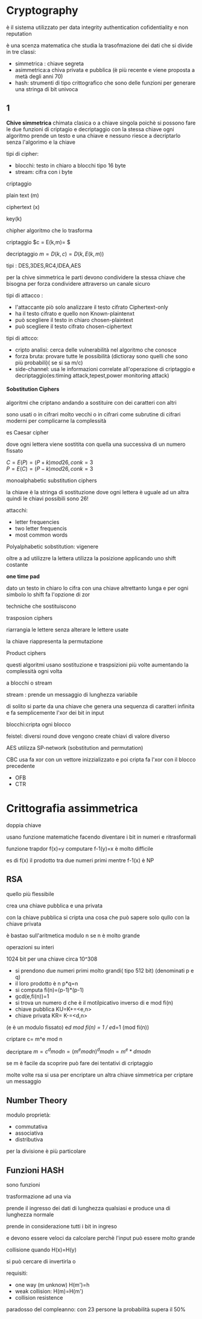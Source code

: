 
# Cryptography

è il sistema utilizzato per data integrity authentication cofidentiality e non reputation

è una scenza matematica che studia la trasofmazione dei dati che si divide in tre classi:

- simmetrica : chiave segreta
- asimmetrica:a chiva privata e pubblica (è più recente e viene proposta a metà degli anni 70)
- hash: strumenti di tipo crittografico che sono delle funzioni per generare una stringa di bit univoca



## 1

**Chive simmetrica**
chimata clasica o a chiave singola
poichè si possono fare le due funzioni 
di criptagio e decriptaggio con la stessa chiave
ogni algoritmo prende un testo e una chiave 
e nessuno riesce a decriptarlo senza l'algorimo e la chiave

tipi di cipher:
- blocchi: testo in chiaro a blocchi tipo 16 byte
- stream: cifra con i byte 


criptaggio

plain text (m)

ciphertext (x)

key(k)

chipher algoritmo che lo trasforma 

criptaggio
$c = E(k,m)= $

decriptaggio
$m=D(k,c) = D(k,E(k,m))$

tipi :
DES,3DES,RC4,IDEA,AES


per la chive simmetrica 
le parti devono condividere la stessa chiave
che bisogna per forza condividere attraverso un canale sicuro 

tipi di attacco :
- l'attaccante piò solo analizzare il testo cifrato Ciphertext-only
- ha il testo cifrato e quello non Known-plaintenxt
- può scegliere il testo in chiaro chosen-plaintext
- può scegliere il testo cifrato chosen-ciphertext


tipi di attcco:
- cripto analisi: cerca delle vulnerabilità nel algoritmo che conosce
- forza bruta: provare tutte le possibilità (dictioray sono quelli che sono più probabili)( se si sa m/c)
- side-channel: usa le informazioni correlate all'operazione di criptaggio e decriptaggio(es:timing attack,tepest,power monitoring attack)

#### Sobstitution Ciphers 

algoritmi che criptano andando a sostituire con dei caratteri con altri 

sono usati o in cifrari molto vecchi o in cifrari come subrutine di cifrari moderni
per complicarne la complessità

es Caesar cipher

dove ogni lettera viene sostitita con quella una successiva di un numero fissato

$C= E(P)= (P+k) mod 26, con k=3$<br>
$P= E(C)= (P-k) mod 26, con k=3$

monoalphabetic substitution ciphers

la chiave è la stringa di sostituzione
dove ogni lettera è uguale ad un altra 
quindi le chiavi possibili sono 26! 

attacchi:
- letter frequencies
- two letter frequencis
- most common words

Polyalphabetic sobstitution: vigenere

oltre a ad utilizzre la lettera utilizza la posizione applicando uno shift costante 

**one time pad**

dato un testo in chiaro lo cifra con una chiave altrettanto lunga e per ogni simbolo lo shift
fa l'opzione di zor



techniche che sostituiscono 


trasposion ciphers 

riarrangia le lettere senza alterare le lettere usate

la chiave riappresenta la permutazione


Product ciphers

questi algoritmi usano sostituzione e traspsizioni più volte aumentando la complessità ogni volta 



a blocchi o stream 

stream : prende un messaggio di lunghezza variabile 

di solito si parte da una chiave che genera una sequenza di caratteri infinita e fa 
semplicemente l'xor dei bit in input

blocchi:cripta ogni blocco

feistel: diversi round dove vengono create chiavi di valore diverso


AES utilizza SP-network (sobstitution and permutation)



CBC usa fa xor con un vettore inizzializzato e poi cripta fa l'xor con il blocco 
precedente  

- OFB
- CTR


# Crittografia assimmetrica


doppia chiave

usano funzione matematiche facendo diventare i bit in numeri 
e ritrasformali


funzione trapdor f(x)=y computare f-1(y)=x è molto difficile

es di f(x) il prodotto tra due numeri primi mentre f-1(x) è NP

## RSA


quello più flessibile

crea una chiave pubblica e una privata 

con la chiave pubblica si cripta una cosa che può sapere solo qullo
con la chiave privata

è bastao sull'aritmetica modulo n se n è molto grande

operazioni su interi

1024 bit per una chiave circa 10^308

- si prendono due numeri primi molto grandi( tipo 512 bit) 
 (denominati p e q)
- il loro prodotto è n p*q=n
- si computa fi(n)=(p-1)*(p-1)
- gcd(e,fi(n))=1
- si trova un numero d che è il motilpicativo inverso di e mod fi(n)
- chiave pubblica KU=K+=<e,n>
- chiave privata KR= K-=<d,n> 

(e è un modulo fissato) e*d mod fi(n) = 1 / e*d=1 (mod fi(n))

criptare 
c= m^e mod n


decriptare 
$m=c^d mod n = (m^e mod n)^d mod n= m^e*d mod n$

se m è facile da scoprire può fare dei tentativi di criptaggio


molte volte rsa si usa per encriptare un altra chiave simmetrica per criptare 
un messaggio

## Number Theory

modulo proprietà:
- commutativa
- associativa
- distributiva

per la divisione è più particolare



## Funzioni HASH

sono funzioni

trasformazione ad una via

prende il ingresso dei dati di lunghezza qualsiasi e produce una di lunghezza normale

prende in considerazione tutti i bit in ingreso

e devono essere veloci da calcolare perchè l'input può essere molto grande

collisione quando 
H(x)=H(y)

si può cercare di invertirla o

requisiti:
- one way (m unknow) H(m')=h
- weak collision: H(m)=H(m')
- collision resistence

paradosso del compleanno: con 23 persone la probabilità supera il 50%






